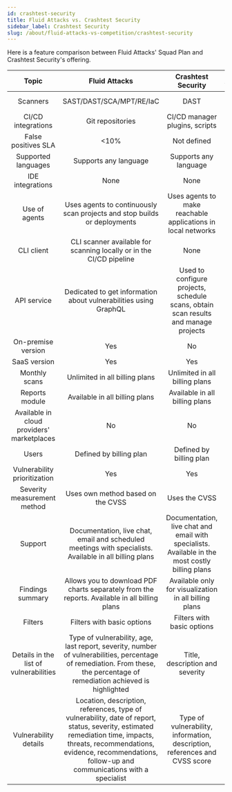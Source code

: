 ```yaml
---
id: crashtest-security
title: Fluid Attacks vs. Crashtest Security
sidebar_label: Crashtest Security
slug: /about/fluid-attacks-vs-competition/crashtest-security
---
```


Here is a feature comparison
between Fluid Attacks' Squad Plan and Crashtest Security's offering.

|                    **Topic**                    |                                                                                                                  **Fluid Attacks**                                                                                                                  |                                          **Crashtest Security**                                         |    **Advantage**   |
|:-----------------------------------------------:|:---------------------------------------------------------------------------------------------------------------------------------------------------------------------------------------------------------------------------------------------------:|:-------------------------------------------------------------------------------------------------------:|:------------------:|
| Scanners                                        | SAST/DAST/SCA/MPT/RE/IaC                                                                                                                                                                                                                            | DAST                                                                                                    | Fluid Attacks      |
| CI/CD integrations                              | Git repositories                                                                                                                                                                                                                                    | CI/CD manager plugins, scripts                                                                          | Crashtest Security |
| False positives SLA                             |                                                                                                                                                                                                                                                <10% | Not defined                                                                                             | Fluid Attacks      |
| Supported languages                             | Supports any language                                                                                                                                                                                                                               | Supports any language                                                                                   | Similar            |
| IDE integrations                                | None                                                                                                                                                                                                                                                | None                                                                                                    | Similar            |
| Use of agents                                   | Uses agents to continuously scan projects and stop builds or deployments                                                                                                                                                                            | Uses agents to make reachable applications in local networks                                            | Fluid Attacks      |
| CLI client                                      | CLI scanner available for scanning locally or in the CI/CD pipeline                                                                                                                                                                                 | None                                                                                                    | Fluid Attacks      |
| API service                                     | Dedicated to get information about vulnerabilities using GraphQL                                                                                                                                                                                    | Used to configure projects, schedule scans, obtain scan results and manage projects                     | Crashtest Security |
| On-premise version                              | Yes                                                                                                                                                                                                                                                 | No                                                                                                      | Fluid Attacks      |
| SaaS version                                    | Yes                                                                                                                                                                                                                                                 | Yes                                                                                                     | Similar            |
| Monthly scans                                   | Unlimited in all billing plans                                                                                                                                                                                                                      | Unlimited in all billing plans                                                                          | Similar            |
| Reports module                                  | Available in all billing plans                                                                                                                                                                                                                      | Available in all billing plans                                                                          | Similar            |
| Available in cloud providers' marketplaces      | No                                                                                                                                                                                                                                                  | No                                                                                                      | Similar            |
| Users                                           | Defined by billing plan                                                                                                                                                                                                                             | Defined by billing plan                                                                                 | Similar            |
| Vulnerability prioritization                      | Yes                                                                                                                                                                                                                                                 | Yes                                                                                                     | Similar            |
| Severity measurement method                     | Uses own method based on the CVSS                                                                                                                                                                                                                   | Uses the CVSS                                                                                           | Fluid Attacks      |
| Support                                         | Documentation, live chat, email and scheduled meetings with specialists. Available in all billing plans                                                                                                                                             | Documentation, live chat and email with specialists. Available in the most costly billing plans         | Fluid Attacks      |
| Findings summary                                | Allows you to download PDF charts separately from the reports. Available in all billing plans                                                                                                                                                       | Available only for visualization in all billing plans                                                   | Fluid Attacks      |
| Filters                                         | Filters with basic options                                                                                                                                                                                                                          | Filters with basic options                                                                              | Similar            |
| Details in the list of vulnerabilities          | Type of vulnerability, age, last report, severity, number of vulnerabilities, percentage of remediation. From these, the percentage of remediation achieved is highlighted                                                                          | Title, description and severity                                                                         | Fluid Attacks      |
| Vulnerability details                           | Location, description, references, type of vulnerability, date of report, status, severity, estimated remediation time, impacts, threats, recommendations, evidence, recommendations, follow-up and communications with a specialist                | Type of vulnerability, information, description, references and CVSS score                              | Fluid Attacks      |
